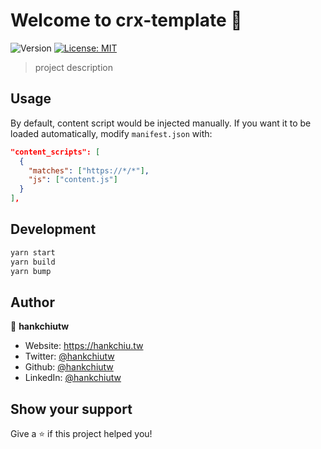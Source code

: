 # Welcome to crx-template 👋
![Version](https://img.shields.io/github/package-json/v/hankchiutw/crx-template?label=package.json)
[![License: MIT](https://img.shields.io/badge/License-MIT-yellow.svg)](https://github.com/hankchiutw/crx-template/blob/main/LICENSE)

> project description

## Usage
By default, content script would be injected manually. If you want it to be loaded automatically, modify `manifest.json` with:
```json
"content_scripts": [
  {
    "matches": ["https://*/*"],
    "js": ["content.js"]
  }
],
```

## Development

```sh
yarn start
yarn build
yarn bump
```

## Author

👤 **hankchiutw**

* Website: https://hankchiu.tw
* Twitter: [@hankchiutw](https://twitter.com/hankchiutw)
* Github: [@hankchiutw](https://github.com/hankchiutw)
* LinkedIn: [@hankchiutw](https://linkedin.com/in/hankchiutw)

## Show your support

Give a ⭐️ if this project helped you!
